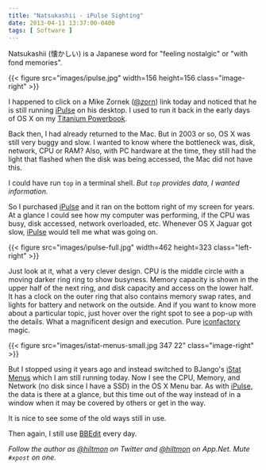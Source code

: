 ```yaml
---
title: "Natsukashii - iPulse Sighting"
date: 2013-04-11 13:37:00-0400
tags: [ Software ]
---
```


 <span class="light">Natsukashii (懐かしい) is a Japanese word for "feeling nostalgic" or "with fond memories".</span>
 
{{< figure src="images/ipulse.jpg" width=156 height=156 class="image-right" >}}

I happened to click on a Mike Zornek ([@zorn](https://twitter.com/zorn)) link today and noticed that he is still running [iPulse](http://iconfactory.com/software/ipulse) on his desktop. I used to run it back in the early days of OS X on my [Titanium Powerbook](https://hiltmon.com/blog/2012/12/31/1ghz-titanium-powerbook/).

Back then, I had already returned to the Mac. But in 2003 or so, OS X was still very buggy and slow. I wanted to know where the bottleneck was, disk, network, CPU or RAM? Also, with PC hardware at the time, they still had the light that flashed when the disk was being accessed, the Mac did not have this.

I could have run `top` in a terminal shell. *But `top` provides data, I wanted information.*

So I purchased [iPulse](http://iconfactory.com/software/ipulse) and it ran on the bottom right of my screen for years. At a glance I could see how my computer was performing, if the CPU was busy, disk accessed, network overloaded, etc. Whenever OS X Jaguar got slow, [iPulse](http://iconfactory.com/software/ipulse) would tell me what was going on.

{{< figure src="images/ipulse-full.jpg" width=462 height=323 class="left-right" >}}

Just look at it, what a very clever design. CPU is the middle circle with a moving darker ring ring to show busyness. Memory capacity is shown in the upper half of the next ring, and disk capacity and access on the lower half. It has a clock on the outer ring that also contains memory swap rates, and lights for battery and network on the outside. And if you want to know more about a particular topic, just hover over the right spot to see a pop-up with the details. What a magnificent design and execution. Pure [iconfactory](http://iconfactory.com/home) magic.

{{< figure src="images/istat-menus-small.jpg 347 22" class="image-right" >}}

But I stopped using it years ago and instead switched to BJango's [iStat Menus](http://bjango.com/mac/istatmenus/) which I am still running today. Now I see the CPU, Memory, and Network (no disk since I have a SSD) in the OS X Menu bar. As with [iPulse](http://iconfactory.com/software/ipulse), the data is there at a glance, but this time out of the way instead of in a window when it may be covered by others or get in the way.

It is nice to see some of the old ways still in use.

Then again, I still use [BBEdit](https://itunes.apple.com/us/app/bbedit/id404009241?mt=12&uo=4&at=10l894) every day.

*Follow the author as [@hiltmon](https://twitter.com/hiltmon) on Twitter and [@hiltmon](http://alpha.app.net/hiltmon) on App.Net. Mute `#xpost` on one.*
